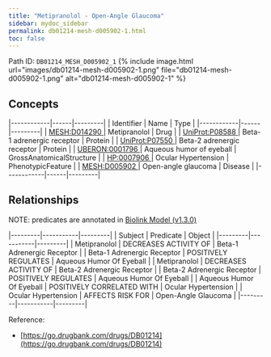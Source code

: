 ```yaml
---
title: "Metipranolol - Open-Angle Glaucoma"
sidebar: mydoc_sidebar
permalink: db01214-mesh-d005902-1.html
toc: false 
---
```



Path ID: `DB01214_MESH_D005902_1`
{% include image.html url="images/db01214-mesh-d005902-1.png" file="db01214-mesh-d005902-1.png" alt="db01214-mesh-d005902-1" %}

## Concepts

|------------|------|---------|
| Identifier | Name | Type    |
|------------|------|---------|
| <a href="https://identifiers.org/MESH:D014290">MESH:D014290 </a> | Metipranolol | Drug |
| <a href="https://identifiers.org/UniProt:P08588">UniProt:P08588 </a> | Beta-1 adrenergic receptor | Protein |
| <a href="https://identifiers.org/UniProt:P07550">UniProt:P07550 </a> | Beta-2 adrenergic receptor | Protein |
| <a href="https://identifiers.org/UBERON:0001796">UBERON:0001796 </a> | Aqueous humor of eyeball | GrossAnatomicalStructure |
| <a href="https://identifiers.org/HP:0007906">HP:0007906 </a> | Ocular Hypertension | PhenotypicFeature |
| <a href="https://identifiers.org/MESH:D005902">MESH:D005902 </a> | Open-angle glaucoma | Disease |
|------------|------|---------|

## Relationships


NOTE: predicates are annotated in <a href="https://github.com/biolink/biolink-model/releases/tag/v1.3.0">Biolink Model (v1.3.0)</a>

|---------|-----------|---------|
| Subject | Predicate | Object  |
|---------|-----------|---------|
| Metipranolol | DECREASES ACTIVITY OF | Beta-1 Adrenergic Receptor |
| Beta-1 Adrenergic Receptor | POSITIVELY REGULATES | Aqueous Humor Of Eyeball |
| Metipranolol | DECREASES ACTIVITY OF | Beta-2 Adrenergic Receptor |
| Beta-2 Adrenergic Receptor | POSITIVELY REGULATES | Aqueous Humor Of Eyeball |
| Aqueous Humor Of Eyeball | POSITIVELY CORRELATED WITH | Ocular Hypertension |
| Ocular Hypertension | AFFECTS RISK FOR | Open-Angle Glaucoma |
|---------|-----------|---------|

Reference: 
  - [https://go.drugbank.com/drugs/DB01214](https://go.drugbank.com/drugs/DB01214)
